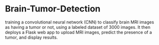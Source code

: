 # Brain-Tumor-Detection
training a convolutional neural network (CNN) to classify brain MRI images as having a tumor or not, using a labeled dataset of 3000 images. It then deploys a Flask web app to upload MRI images, predict the presence of a tumor, and display results.
